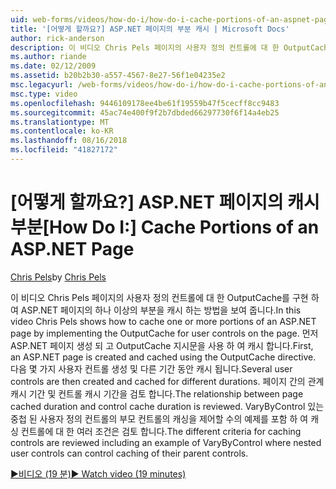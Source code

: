 ```yaml
---
uid: web-forms/videos/how-do-i/how-do-i-cache-portions-of-an-aspnet-page
title: '[어떻게 할까요?] ASP.NET 페이지의 부분 캐시 | Microsoft Docs'
author: rick-anderson
description: 이 비디오 Chris Pels 페이지의 사용자 정의 컨트롤에 대 한 OutputCache를 구현 하 여 ASP.NET 페이지의 하나 이상의 부분을 캐시 하는 방법을 보여 줍니다. 첫 번째는...
ms.author: riande
ms.date: 02/12/2009
ms.assetid: b20b2b30-a557-4567-8e27-56f1e04235e2
msc.legacyurl: /web-forms/videos/how-do-i/how-do-i-cache-portions-of-an-aspnet-page
msc.type: video
ms.openlocfilehash: 9446109178ee4be61f19559b47f5cecff8cc9483
ms.sourcegitcommit: 45ac74e400f9f2b7dbded66297730f6f14a4eb25
ms.translationtype: MT
ms.contentlocale: ko-KR
ms.lasthandoff: 08/16/2018
ms.locfileid: "41827172"
---
```

<a name="how-do-i-cache-portions-of-an-aspnet-page"></a><span data-ttu-id="7c128-104">[어떻게 할까요?] ASP.NET 페이지의 캐시 부분</span><span class="sxs-lookup"><span data-stu-id="7c128-104">[How Do I:] Cache Portions of an ASP.NET Page</span></span>
====================
<span data-ttu-id="7c128-105">[Chris Pels](https://twitter.com/chrispels)</span><span class="sxs-lookup"><span data-stu-id="7c128-105">by [Chris Pels](https://twitter.com/chrispels)</span></span>

<span data-ttu-id="7c128-106">이 비디오 Chris Pels 페이지의 사용자 정의 컨트롤에 대 한 OutputCache를 구현 하 여 ASP.NET 페이지의 하나 이상의 부분을 캐시 하는 방법을 보여 줍니다.</span><span class="sxs-lookup"><span data-stu-id="7c128-106">In this video Chris Pels shows how to cache one or more portions of an ASP.NET page by implementing the OutputCache for user controls on the page.</span></span> <span data-ttu-id="7c128-107">먼저 ASP.NET 페이지 생성 되 고 OutputCache 지시문을 사용 하 여 캐시 합니다.</span><span class="sxs-lookup"><span data-stu-id="7c128-107">First, an ASP.NET page is created and cached using the OutputCache directive.</span></span> <span data-ttu-id="7c128-108">다음 몇 가지 사용자 컨트롤 생성 및 다른 기간 동안 캐시 됩니다.</span><span class="sxs-lookup"><span data-stu-id="7c128-108">Several user controls are then created and cached for different durations.</span></span> <span data-ttu-id="7c128-109">페이지 간의 관계 캐시 기간 및 컨트롤 캐시 기간을 검토 합니다.</span><span class="sxs-lookup"><span data-stu-id="7c128-109">The relationship between page cached duration and control cache duration is reviewed.</span></span> <span data-ttu-id="7c128-110">VaryByControl 있는 중첩 된 사용자 정의 컨트롤의 부모 컨트롤의 캐싱을 제어할 수의 예제를 포함 하 여 캐싱 컨트롤에 대 한 여러 조건은 검토 합니다.</span><span class="sxs-lookup"><span data-stu-id="7c128-110">The different criteria for caching controls are reviewed including an example of VaryByControl where nested user controls can control caching of their parent controls.</span></span>

[<span data-ttu-id="7c128-111">&#9654;비디오 (19 분)</span><span class="sxs-lookup"><span data-stu-id="7c128-111">&#9654; Watch video (19 minutes)</span></span>](https://channel9.msdn.com/Blogs/ASP-NET-Site-Videos/how-do-i-cache-portions-of-an-aspnet-page)
